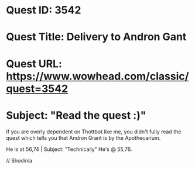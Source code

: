# Quest ID: 3542
# Quest Title: Delivery to Andron Gant
# Quest URL: https://www.wowhead.com/classic/quest=3542
# Subject: "Read the quest :)"
If you are overly dependent on Thottbot like me, you didn't fully read the quest which tells you that Andron Grant is by the Apothecarium.

He is at 56,74 | Subject: "Technically"
He's @ 55,76.

// Shodinia